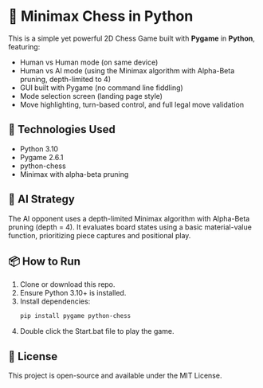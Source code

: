 # 🧠 Minimax Chess in Python

This is a simple yet powerful 2D Chess Game built with **Pygame** in **Python**, featuring:

- Human vs Human mode (on same device)
- Human vs AI mode (using the Minimax algorithm with Alpha-Beta pruning, depth-limited to 4)
- GUI built with Pygame (no command line fiddling)
- Mode selection screen (landing page style)
- Move highlighting, turn-based control, and full legal move validation

## 🔧 Technologies Used

- Python 3.10
- Pygame 2.6.1
- python-chess
- Minimax with alpha-beta pruning

## 🧠 AI Strategy

The AI opponent uses a depth-limited Minimax algorithm with Alpha-Beta pruning (depth = 4). It evaluates board states using a basic material-value function, prioritizing piece captures and positional play.

## 📦 How to Run

1. Clone or download this repo.
2. Ensure Python 3.10+ is installed.
3. Install dependencies:
   ```bash
   pip install pygame python-chess
4. Double click the Start.bat file to play the game.

## 📄 License

This project is open-source and available under the MIT License.
